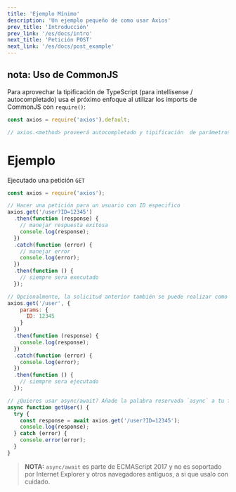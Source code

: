 ```yaml
---
title: 'Ejemplo Mínimo'
description: 'Un ejemplo pequeño de como usar Axios'
prev_title: 'Introducción'
prev_link: '/es/docs/intro'
next_title: 'Petición POST'
next_link: '/es/docs/post_example'
---
```


## nota: Uso de CommonJS
Para aprovechar la tipificación de TypeScript (para intellisense / autocompletado) usa el próximo enfoque al utilizar los imports de CommonJS con `require()`:

```js
const axios = require('axios').default;

// axios.<method> proveerá autocompletado y tipificación  de parámetros
```

# Ejemplo

Ejecutado una petición `GET`

```js
const axios = require('axios');

// Hacer una petición para un usuario con ID especifico
axios.get('/user?ID=12345')
  .then(function (response) {
    // manejar respuesta exitosa
    console.log(response);
  })
  .catch(function (error) {
    // manejar error
    console.log(error);
  })
  .then(function () {
    // siempre sera executado
  });

// Opcionalmente, la solicitud anterior también se puede realizar como
axios.get('/user', {
    params: {
      ID: 12345
    }
  })
  .then(function (response) {
    console.log(response);
  })
  .catch(function (error) {
    console.log(error);
  })
  .then(function () {
    // siempre sera ejecutado
  });  

// ¿Quieres usar async/await? Añade la palabra reservada `async` a tu función/método externo. Add the `async` keyword to your outer function/method.
async function getUser() {
  try {
    const response = await axios.get('/user?ID=12345');
    console.log(response);
  } catch (error) {
    console.error(error);
  }
}
```

> **NOTA:** `async/await` es parte de ECMAScript 2017 y no es soportado por Internet Explorer y otros navegadores antiguos, a si que usalo con cuidado.